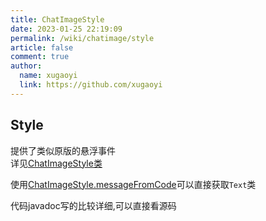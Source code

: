 ```yaml
---
title: ChatImageStyle
date: 2023-01-25 22:19:09
permalink: /wiki/chatimage/style
article: false
comment: true
author: 
  name: xugaoyi
  link: https://github.com/xugaoyi
---
```

## Style
提供了类似原版的悬浮事件  
详见[ChatImageStyle类](https://github.com/kitUIN/ChatImage/blob/fabric-1.19.3/src/main/java/github/kituin/chatimage/tools/ChatImageStyle.java#L15)

使用[ChatImageStyle.messageFromCode](https://github.com/kitUIN/ChatImage/blob/fabric-1.19.3/src/main/java/github/kituin/chatimage/tools/ChatImageStyle.java#L62)可以直接获取`Text`类  

代码javadoc写的比较详细,可以直接看源码